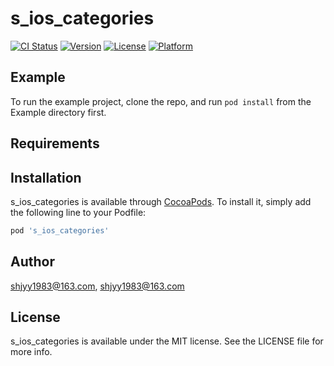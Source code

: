 # s_ios_categories

[![CI Status](http://img.shields.io/travis/shjyy1983@163.com/s_ios_categories.svg?style=flat)](https://travis-ci.org/shjyy1983@163.com/s_ios_categories)
[![Version](https://img.shields.io/cocoapods/v/s_ios_categories.svg?style=flat)](http://cocoapods.org/pods/s_ios_categories)
[![License](https://img.shields.io/cocoapods/l/s_ios_categories.svg?style=flat)](http://cocoapods.org/pods/s_ios_categories)
[![Platform](https://img.shields.io/cocoapods/p/s_ios_categories.svg?style=flat)](http://cocoapods.org/pods/s_ios_categories)

## Example

To run the example project, clone the repo, and run `pod install` from the Example directory first.

## Requirements

## Installation

s_ios_categories is available through [CocoaPods](http://cocoapods.org). To install
it, simply add the following line to your Podfile:

```ruby
pod 's_ios_categories'
```

## Author

shjyy1983@163.com, shjyy1983@163.com

## License

s_ios_categories is available under the MIT license. See the LICENSE file for more info.
